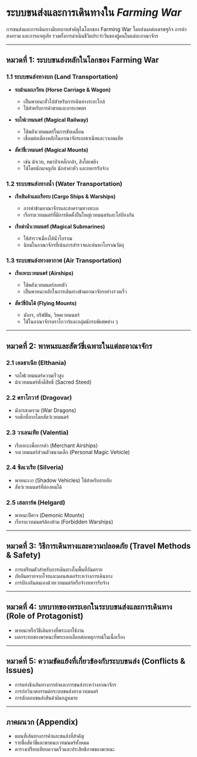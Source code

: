 # ระบบขนส่งและการเดินทางใน *Farming War*

การขนส่งและการเดินทางมีบทบาทสำคัญในโลกของ Farming War โดยส่งผลต่อเศรษฐกิจ การค้า สงคราม และการผจญภัย รวมทั้งการดำเนินชีวิตประจำวันของผู้คนในแต่ละอาณาจักร

---

## หมวดที่ 1: ระบบขนส่งหลักในโลกของ Farming War

### 1.1 ระบบขนส่งทางบก (Land Transportation)

- **รถม้าและเกวียน (Horse Carriage & Wagon)**  
  - เป็นพาหนะทั่วไปสำหรับการเดินทางระยะใกล้  
  - ใช้สำหรับการค้าขายและการเกษตร

- **รถไฟเวทมนตร์ (Magical Railway)**  
  - ใช้พลังเวทมนตร์ในการขับเคลื่อน  
  - เชื่อมต่อเมืองหลักในอาณาจักรเอลธาเนียและวาเลนเทีย

- **สัตว์ขี่เวทมนตร์ (Magical Mounts)**  
  - เช่น ม้าเวท, หมาป่าเหล็กกล้า, สิงโตเพลิง  
  - ใช้โดยนักผจญภัย นักล่าค่าหัว และทหารรับจ้าง

### 1.2 ระบบขนส่งทางน้ำ (Water Transportation)

- **เรือสินค้าและเรือรบ (Cargo Ships & Warships)**  
  - การค้าข้ามอาณาจักรและสงครามทางทะเล  
  - เรือรบเวทมนตร์ที่มีการติดตั้งปืนใหญ่เวทมนตร์และโล่ป้องกัน

- **เรือดำน้ำเวทมนตร์ (Magical Submarines)**  
  - ใช้สำรวจเมืองใต้น้ำโบราณ  
  - นิยมในอาณาจักรที่เน้นการสำรวจและค้นหาโบราณวัตถุ

### 1.3 ระบบขนส่งทางอากาศ (Air Transportation)

- **เรือเหาะเวทมนตร์ (Airships)**  
  - ใช้พลังเวทมนตร์ลอยตัว  
  - เป็นพาหนะหลักในการเดินทางข้ามอาณาจักรอย่างรวดเร็ว

- **สัตว์ขี่บินได้ (Flying Mounts)**  
  - มังกร, กริฟฟิน, วิหคเวทมนตร์  
  - ใช้ในอาณาจักรดราโกวาร์และกลุ่มนักรบพิเศษต่าง ๆ

---

## หมวดที่ 2: พาหนะและสัตว์ขี่เฉพาะในแต่ละอาณาจักร

### 2.1 เอลธาเนีย (Elthania)
- รถไฟเวทมนตร์ความเร็วสูง
- ม้าเวทมนตร์ศักดิ์สิทธิ์ (Sacred Steed)

### 2.2 ดราโกวาร์ (Dragovar)
- มังกรสงคราม (War Dragons)
- รถศึกที่ลากโดยสัตว์เวทมนตร์

### 2.3 วาเลนเทีย (Valentia)
- เรือเหาะเพื่อการค้า (Merchant Airships)
- รถเวทมนตร์ส่วนตัวขนาดเล็ก (Personal Magic Vehicle)

### 2.4 ซิลเวเรีย (Silveria)
- พาหนะเงา (Shadow Vehicles) ใช้สำหรับสายลับ
- สัตว์เวทมนตร์ที่ล่องหนได้

### 2.5 เฮลการ์ด (Helgard)
- พาหนะปีศาจ (Demonic Mounts)
- เรือรบเวทมนตร์ต้องห้าม (Forbidden Warships)

---

## หมวดที่ 3: วิธีการเดินทางและความปลอดภัย (Travel Methods & Safety)

- การเตรียมตัวสำหรับการเดินทางในพื้นที่อันตราย
- ภัยอันตรายจากโจรและมอนสเตอร์ระหว่างการเดินทาง
- การป้องกันตนเองด้วยเวทมนตร์หรือจ้างทหารรับจ้าง

---

## หมวดที่ 4: บทบาทของพระเอกในระบบขนส่งและการเดินทาง (Role of Protagonist)

- พาหนะหรือวิธีเดินทางที่พระเอกใช้งาน
- ผลกระทบของพาหนะที่พระเอกเลือกต่อเหตุการณ์ในเนื้อเรื่อง

---

## หมวดที่ 5: ความขัดแย้งที่เกี่ยวข้องกับระบบขนส่ง (Conflicts & Issues)

- การแย่งชิงเส้นทางการค้าและการขนส่งระหว่างอาณาจักร
- การก่อวินาศกรรมต่อระบบขนส่งทางเวทมนตร์
- การลักลอบขนส่งสินค้าผิดกฎหมาย

---

## ภาคผนวก (Appendix)

- แผนที่เส้นทางการค้าและขนส่งที่สำคัญ
- รายชื่อสัตว์ขี่และพาหนะเวทมนตร์ทั้งหมด
- ตารางเปรียบเทียบความเร็วและประสิทธิภาพของพาหนะ

